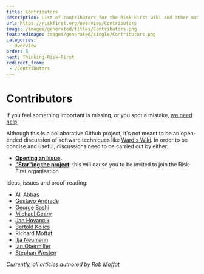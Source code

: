 ```yaml
---
title: Contributors
description: List of contributors for the Risk-First wiki and other materials.
url: https://riskfirst.org/overview/Contributors
image: /images/generated/titles/Contributors.png
featuredimage: images/generated/single/Contributors.png
categories: 
 - Overview
order: 5
next: Thinking-Risk-First
redirect_from: 
 - /Contributors
---
```


# Contributors

If you feel something important is missing, or you spot a mistake, [we need help](https://github.com/risk-first/website/blob/master/CONTRIBUTING.md).

Although this is a collaborative Github project, it's not meant to be an open-ended discussion of software techniques like [Ward's Wiki](http://wiki.c2.com).  In order to be concise and useful, discussions need to be carried out by either:

 - **[Opening an Issue](https://github.com/risk-first/website/issues).**
 - **["Star"ing the project](https://github.com/risk-first/website/stargazers)**: this will cause you to be invited to join the Risk-First organisation

Ideas, issues and proof-reading:

- [Ali Abbas](https://github.com/realabbas)
- [Gustavo Andrade](https://github.com/gandrade)
- [George Bashi](https://github.com/georgebashi)
- [Michael Geary](https://github.com/geary)
- [Jan Hovancik](https://github.com/hovancik)
- [Bertold Kolics](https://github.com/bertold)
- Richard Moffat
- [Ilja Neumann](https://github.com/IljaN)
- [Ian Obermiller](https://github.com/ianobermiller)
- [Stephan Westen](https://github.com/stephanwesten)


_Currently, all articles authored by [Rob Moffat](https://github.com/robmoffat)_
